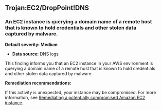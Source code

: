 Trojan:EC2/DropPoint!DNS
------------------------

### An EC2 instance is querying a domain name of a remote host that is known to hold credentials and other stolen data captured by malware.

**Default severity: Medium**

* **Data source:** DNS logs

This finding informs you that an EC2 instance in your AWS environment is querying a domain name of a remote host that is known to hold credentials and other stolen data captured by malware.

**Remediation recommendations:**

If this activity is unexpected, your instance may be compromised. For more information, see [Remediating a potentially compromised Amazon EC2 instance](https://docs.aws.amazon.com/guardduty/latest/ug/compromised-ec2.html).